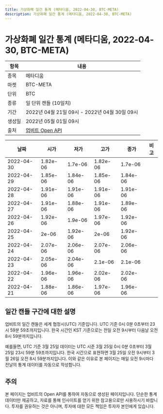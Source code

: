```yaml
---
title: 가상화폐 일간 통계 (메타디움, 2022-04-30, BTC-META)
description: 가상화폐 일간 통계 (메타디움, 2022-04-30, BTC-META)
---
```



가상화폐 일간 통계 (메타디움, 2022-04-30, BTC-META)
===

|항목|내용|
|--|--|
|종목|메타디움|
|마켓|BTC-META|
|단위|BTC|
|종류|일 단위 캔들 (10일치)|
|기간|2022년 04월 21일 09시 - 2022년 04월 30일 09시|
|생성일|2022년 05월 01일 09시|
|출처|[업비트 Open API](https://docs.upbit.com)|


|날짜|시가|저가|고가|종가|비고|
|--|--|--|--|--|--|
|2022-04-30|1.82e-06|1.7e-06|1.82e-06|1.7e-06|    |
|2022-04-29|1.85e-06|1.84e-06|1.85e-06|1.84e-06|    |
|2022-04-28|1.91e-06|1.91e-06|1.91e-06|1.91e-06|    |
|2022-04-27|1.91e-06|1.88e-06|1.91e-06|1.89e-06|    |
|2022-04-26|1.92e-06|1.9e-06|1.97e-06|1.92e-06|    |
|2022-04-25|2e-06|1.92e-06|2e-06|1.92e-06|    |
|2022-04-24|2.07e-06|2.06e-06|2.07e-06|2.06e-06|    |
|2022-04-23|2.05e-06|2.04e-06|2.1e-06|2.1e-06|    |
|2022-04-22|1.96e-06|1.96e-06|2.02e-06|2.02e-06|    |
|2022-04-21|1.88e-06|1.86e-06|1.97e-06|1.96e-06|    |


일간 캔들 구간에 대한 설명
---


업비트의 일간 캔들은 세계 협정시(UTC) 기준입니다. 
UTC 기준 0시 0분 0초부터 23시 59분 59초까지입니다. 
한국 시간인 KST 기준으로는 전일 오전 9시부터 다음날 오전 8시 59분까지입니다. 


예를들면, UTC 기준 3월 25일 데이터는 UTC 시준 3월 25일 0시 0분 0초부터 3월 25일 23시 59분 59초까지입니다. 
한국 시간으로 표현하면 3월 25일 오전 9시부터 3월 26일 오전 8시 59분까지입니다. 
이와 같은 이유로 본 페이지는 매일 오전 9시마다 전날의 통계 데이터를 자동으로 작성합니다. 


주의
---


본 페이지는 업비트의 Open API를 통하여 자동으로 생성된 페이지입니다. 
단순한 통계 데이터만 제공하고, 자료를 통해 인사이트를 얻기 위한 참고용으로만 사용하시기 바랍니다. 
투자를 권유하는 것은 아니며, 투자에 대한 모든 책임은 투자자 본인에게 있습니다. 

